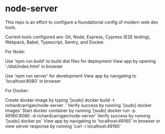 # node-server

This repo is an effort to configure a foundational config of modern web dev tools.

Current tools configured are: Git, Node, Express, Cypress (E2E testing), Webpack, Babel,
Typescript, Sentry, and Docker.

For Node:

Use 'npm run build' to build dist files for deployment
View app by opening './dist/index.html' in browser

Use 'npm run server' for development
View app by navigating to 'localhost:8080' in browser

For Docker:

Create docker image by typing '[sudo] docker build -t richardcarrigan/node-server .'
Verify success by running '[sudo] docker images'
Start docker container by running '[sudo] docker run -p 49160:8080 -d richardcarrigan/node-server'
Verify success by running '[sudo] docker ps'
View app by navigating to 'localhost:49160' in browser or view server response by running 'curl -i localhost:49160'
